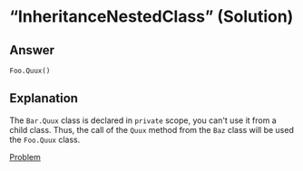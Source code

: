 # “InheritanceNestedClass” (Solution)

## Answer

```
Foo.Quux()
```

## Explanation

The `Bar.Quux` class is declared in `private` scope, you can't use it from a child class. Thus, the call of the `Quux` method from the `Baz` class will be used the `Foo.Quux` class.

[Problem](./InheritanceNestedClass-P.md)
